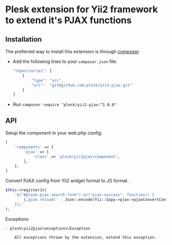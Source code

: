 Plesk extension for Yii2 framework to extend it's PJAX functions 
============================

Installation
------------

The preferred way to install this extension is through [composer](http://getcomposer.org/download/).

- Add the following lines to your `composer.json` file:

    ```js
    "repositories": [
        {
            "type": "vcs",
            "url":  "git@github.com:plesk/yii2-pjax.git"
        }
    ]
    ```

- Run `composer require "plesk/yii2-pjax:^1.0.0"`

API
------------

Setup the component in your web.php config:
```php
[
    'components' => [
        'pjax' => [
            'class' => 'plesk\yii2pjax\Component',
        ],
    ],
]
```

Convert PJAX config from Yii2 widget format to JS format.
```php
$this->registerJs(
    '$("#plesk-pjax-search-form").on("pjax:success", function() {
        $.pjax.reload(' . Json::encode(Yii::$app->pjax->pjaxConvertConfigWidgetToJs($gridPjaxOptions)) . ');
    });'
);
```

Exceptions

    - plesk\yii2pjax\exceptions\Exception

        All exceptions thrown by the extension, extend this exception.